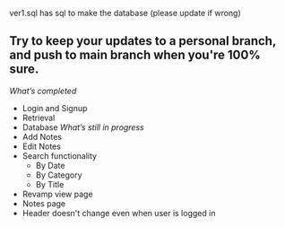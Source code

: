 ver1.sql has sql to make the database (please update if wrong)

## Try to keep your updates to a personal branch, and push to main branch when you're 100% sure.

*What’s completed*
- Login and Signup
- Retrieval
- Database
*What’s still in progress*
- Add Notes
- Edit Notes
- Search functionality
  - By Date
  - By Category
  - By Title
- Revamp view page
- Notes page
- Header doesn't change even when user is logged in
